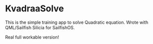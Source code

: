 KvadraaSolve
============

This is the simple training app to solve Quadratic equation. Wrote with QML/Sailfish Silicia for SailfishOS.

Real full workable version!

